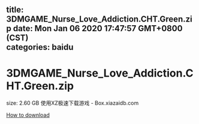
title: 3DMGAME_Nurse_Love_Addiction.CHT.Green.zip
date: Mon Jan 06 2020 17:47:57 GMT+0800 (CST)    
categories: baidu
---

# 3DMGAME_Nurse_Love_Addiction.CHT.Green.zip
size: 2.60 GB
 使用XZ极速下载游戏 - Box.xiazaidb.com
 

[How to download](https://bpcam.bemobtrk.com/go/2ceec3aa-1ca2-46d6-b9ff-aaa5c184517c?jno=4285)